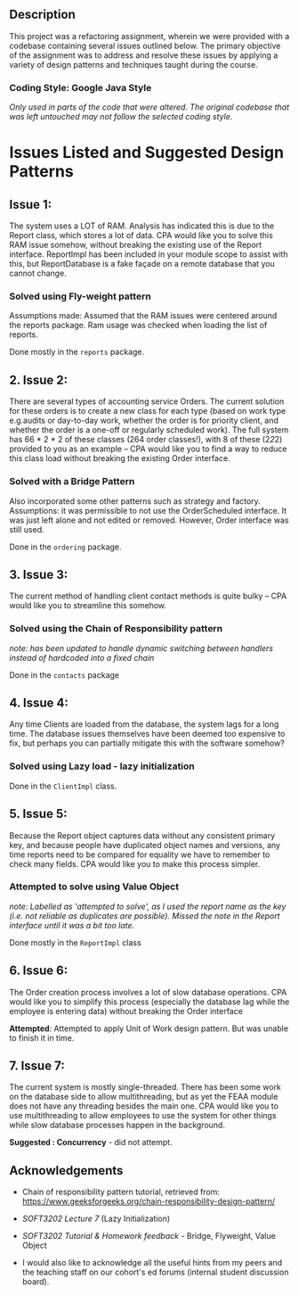 ## Description
This project was a refactoring assignment, wherein we were provided with a codebase containing several issues outlined below. The primary objective of the assignment was to address and resolve these issues by applying a variety of design patterns and techniques taught during the course.

### Coding Style: Google Java Style 
*Only used in parts of the code that were altered. The original codebase that was left untouched may not follow the selected coding style.*

# Issues Listed and Suggested Design Patterns

## Issue 1:  
The system uses a LOT of RAM. Analysis has indicated this is due to the Report
class, which stores a lot of data. CPA would like you to solve this RAM issue
somehow, without breaking the existing use of the Report interface. ReportImpl
has been included in your module scope to assist with this, but ReportDatabase
is a fake façade on a remote database that you cannot change.

### Solved using Fly-weight pattern
Assumptions made: Assumed that the RAM issues were centered around the reports package.
Ram usage was checked when loading the list of reports. 

Done mostly in the `reports` package. 

## 2. Issue 2:  
There are several types of accounting service Orders. The current solution for
these orders is to create a new class for each type (based on work type e.g.audits or day-to-day work, whether the order is for priority client, and whether the
order is a one-off or regularly scheduled work). The full system has 66 * 2 * 2 of
these classes (264 order classes!), with 8 of these (2*2*2) provided to you as an
example – CPA would like you to find a way to reduce this class load without
breaking the existing Order interface.

### Solved with a Bridge Pattern
Also incorporated some other patterns such as strategy and factory. 
Assumptions: it was permissible to not use the OrderScheduled interface. It was just left alone and 
not edited or removed. However, Order interface was still used. 

Done in the `ordering` package. 

## 3. Issue 3:  
The current method of handling client contact methods is quite bulky – CPA would like you to streamline this somehow.

### Solved using the Chain of Responsibility pattern
*note: has been updated to handle dynamic switching between handlers instead of hardcoded
into a fixed chain*

Done in the `contacts` package 

## 4. Issue 4:   
Any time Clients are loaded from the database, the system lags for a long time.
The database issues themselves have been deemed too expensive to fix, but
perhaps you can partially mitigate this with the software somehow?

### Solved using Lazy load - lazy initialization 

Done in the `ClientImpl` class.  

## 5. Issue 5:   
Because the Report object captures data without any consistent primary key, and
because people have duplicated object names and versions, any time reports
need to be compared for equality we have to remember to check many fields.
CPA would like you to make this process simpler.

### Attempted to solve using Value Object
*note: Labelled as 'attempted to solve', as I used the report name as the key (i.e. not reliable as duplicates are possible). Missed the note in the Report interface 
until it was a bit too late.* 

Done mostly in the `ReportImpl` class 

## 6. Issue 6:   
The Order creation process involves a lot of slow database operations. CPA
would like you to simplify this process (especially the database lag while the
employee is entering data) without breaking the Order interface

**Attempted**:
 Attempted to apply Unit of Work design pattern. But was unable to finish it in time. 

## 7. Issue 7:   
The current system is mostly single-threaded. There has been some work on the
database side to allow multithreading, but as yet the FEAA module does not have
any threading besides the main one. CPA would like you to use multithreading to
allow employees to use the system for other things while slow database
processes happen in the background.

**Suggested : Concurrency** - did not attempt. 

## Acknowledgements
*  Chain of responsibility pattern tutorial, retrieved from: 
https://www.geeksforgeeks.org/chain-responsibility-design-pattern/ 

*  *SOFT3202 Lecture 7* (Lazy Initialization) 

*  *SOFT3202 Tutorial & Homework feedback* - Bridge, Flyweight, Value Object

* I would also like to acknowledge all the useful hints from my peers and the teaching staff on our cohort's ed forums (internal student discussion board).  
